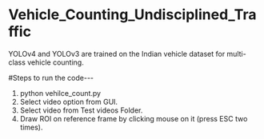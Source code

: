 # Vehicle_Counting_Undisciplined_Traffic
YOLOv4 and YOLOv3 are trained on the Indian vehicle dataset for multi-class vehicle counting.  

#Steps to run the code---
1) python vehilce_count.py
2) Select video option from GUI.
3) Select video from Test videos Folder.
4) Draw ROI on reference frame by clicking mouse on it (press ESC two times).
